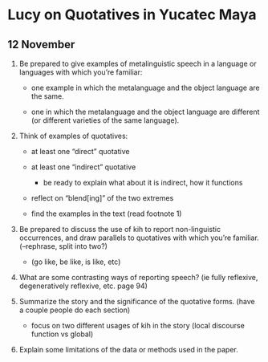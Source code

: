---
...
Lucy on Quotatives in Yucatec Maya
==================================
12 November
-----------

1.  Be prepared to give examples of metalinguistic speech in a language
    or languages with which you’re familiar:

    -   one example in which the metalanguage and the object language
        are the same.

    -   one in which the metalanguage and the object language are
        different (or different varieties of the same language).

2.  Think of examples of quotatives:

    -   at least one “direct” quotative

    -   at least one “indirect” quotative

        -   be ready to explain what about it is indirect, how it
            functions

    -   reflect on “blend<span>\[</span>ing<span>\]</span>” of the two
        extremes

    -   find the examples in the text (read footnote 1)

3.  Be prepared to discuss the use of kih to report non-linguistic
    occurrences, and draw parallels to quotatives with which
    you’re familiar. (–rephrase, split into two?)

    -   (go like, be like, is like, etc)

4.  What are some contrasting ways of reporting speech? (ie fully
    reflexive, degeneratively reflexive, etc. page 94)

5.  Summarize the story and the significance of the quotative forms.
    (have a couple people do each section)

    -   focus on two different usages of kih in the story (local
        discourse function vs global)

6.  Explain some limitations of the data or methods used in the paper.
